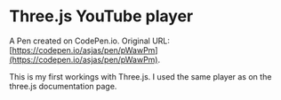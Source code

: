 # Three.js YouTube player

A Pen created on CodePen.io. Original URL: [https://codepen.io/asjas/pen/pWawPm](https://codepen.io/asjas/pen/pWawPm).

This is my first workings with Three.js. I used the same player as on the three.js documentation page.